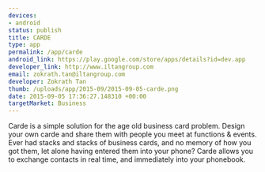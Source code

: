```yaml
--- 
devices: 
- android
status: publish
title: CARDE
type: app
permalink: /app/carde
android_link: https://play.google.com/store/apps/details?id=dev.app
developer_link: http://www.iltangroup.com
email: zokrath.tan@iltangroup.com
developer: Zokrath Tan
thumb: /uploads/app/2015-09/2015-09-05-carde.png
date: 2015-09-05 17:36:27.148310 +00:00
targetMarket: Business
---
```


Carde is a simple solution for the age old business card problem. Design your own carde and share them with people you meet at functions & events. Ever had stacks and stacks of business cards, and no memory of how you got them, let alone having entered them into your phone? Carde allows you to exchange contacts in real time, and immediately into your phonebook.
